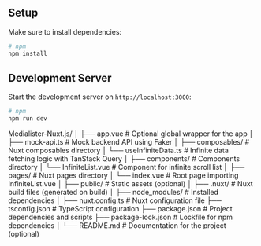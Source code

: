 
## Setup

Make sure to install dependencies:

```bash
# npm
npm install

```

## Development Server

Start the development server on `http://localhost:3000`:

```bash
# npm
npm run dev

```

Medialister-Nuxt.js/
│
├── app.vue                         # Optional global wrapper for the app
│
├── mock-api.ts                     # Mock backend API using Faker
│
├── composables/                    # Nuxt composables directory
│   └── useInfiniteData.ts          # Infinite data fetching logic with TanStack Query
│
├── components/                     # Components directory
│   └── InfiniteList.vue            # Component for infinite scroll list
│
├── pages/                          # Nuxt pages directory
│   └── index.vue                   # Root page importing InfiniteList.vue
│
├── public/                         # Static assets (optional)
│
├── .nuxt/                          # Nuxt build files (generated on build)
│
├── node_modules/                   # Installed dependencies
│
├── nuxt.config.ts                  # Nuxt configuration file
├── tsconfig.json                   # TypeScript configuration
├── package.json                    # Project dependencies and scripts
├── package-lock.json               # Lockfile for npm dependencies
│
└── README.md                       # Documentation for the project (optional)

